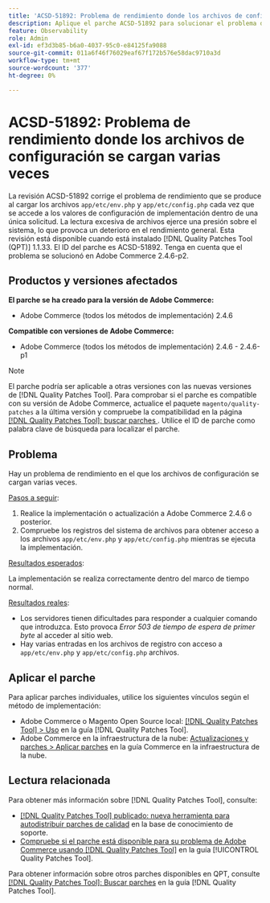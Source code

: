 ```yaml
---
title: 'ACSD-51892: Problema de rendimiento donde los archivos de configuración se cargan varias veces'
description: Aplique el parche ACSD-51892 para solucionar el problema de rendimiento de Adobe Commerce, donde los archivos de configuración se cargan varias veces durante la implementación.
feature: Observability
role: Admin
exl-id: ef3d3b85-b6a0-4037-95c0-e84125fa9088
source-git-commit: 011a6f46f76029eaf67f172b576e58dac9710a3d
workflow-type: tm+mt
source-wordcount: '377'
ht-degree: 0%

---
```


# ACSD-51892: Problema de rendimiento donde los archivos de configuración se cargan varias veces

La revisión ACSD-51892 corrige el problema de rendimiento que se produce al cargar los archivos `app/etc/env.php` y `app/etc/config.php` cada vez que se accede a los valores de configuración de implementación dentro de una única solicitud. La lectura excesiva de archivos ejerce una presión sobre el sistema, lo que provoca un deterioro en el rendimiento general. Esta revisión está disponible cuando está instalado [!DNL Quality Patches Tool (QPT)] 1.1.33. El ID del parche es ACSD-51892. Tenga en cuenta que el problema se solucionó en Adobe Commerce 2.4.6-p2.

## Productos y versiones afectados

**El parche se ha creado para la versión de Adobe Commerce:**

* Adobe Commerce (todos los métodos de implementación) 2.4.6

**Compatible con versiones de Adobe Commerce:**

* Adobe Commerce (todos los métodos de implementación) 2.4.6 - 2.4.6-p1

>[!NOTE]
>
>El parche podría ser aplicable a otras versiones con las nuevas versiones de [!DNL Quality Patches Tool]. Para comprobar si el parche es compatible con su versión de Adobe Commerce, actualice el paquete `magento/quality-patches` a la última versión y compruebe la compatibilidad en la página [[!DNL Quality Patches Tool]: buscar parches ](https://experienceleague.adobe.com/tools/commerce-quality-patches/index.html). Utilice el ID de parche como palabra clave de búsqueda para localizar el parche.

## Problema

Hay un problema de rendimiento en el que los archivos de configuración se cargan varias veces.

<u>Pasos a seguir</u>:

1. Realice la implementación o actualización a Adobe Commerce 2.4.6 o posterior.
1. Compruebe los registros del sistema de archivos para obtener acceso a los archivos `app/etc/env.php` y `app/etc/config.php` mientras se ejecuta la implementación.

<u>Resultados esperados</u>:

La implementación se realiza correctamente dentro del marco de tiempo normal.

<u>Resultados reales</u>:

* Los servidores tienen dificultades para responder a cualquier comando que introduzca. Esto provoca *Error 503 de tiempo de espera de primer byte* al acceder al sitio web.
* Hay varias entradas en los archivos de registro con acceso a `app/etc/env.php` y `app/etc/config.php` archivos.

## Aplicar el parche

Para aplicar parches individuales, utilice los siguientes vínculos según el método de implementación:

* Adobe Commerce o Magento Open Source local: [[!DNL Quality Patches Tool] > Uso](/help/tools/quality-patches-tool/usage.md) en la guía [!DNL Quality Patches Tool].
* Adobe Commerce en la infraestructura de la nube: [Actualizaciones y parches > Aplicar parches](https://experienceleague.adobe.com/docs/commerce-cloud-service/user-guide/develop/upgrade/apply-patches.html) en la guía Commerce en la infraestructura de la nube.

## Lectura relacionada

Para obtener más información sobre [!DNL Quality Patches Tool], consulte:

* [[!DNL Quality Patches Tool] publicado: nueva herramienta para autodistribuir parches de calidad](https://experienceleague.adobe.com/en/docs/commerce-operations/tools/quality-patches-tool/quality-patches-tool-to-self-serve-quality-patches) en la base de conocimiento de soporte.
* [Compruebe si el parche está disponible para su problema de Adobe Commerce usando [!DNL Quality Patches Tool]](/help/tools/quality-patches-tool/patches-available-in-qpt/check-patch-for-magento-issue-with-magento-quality-patches.md) en la guía [!UICONTROL Quality Patches Tool].


Para obtener información sobre otros parches disponibles en QPT, consulte [[!DNL Quality Patches Tool]: Buscar parches](https://experienceleague.adobe.com/tools/commerce-quality-patches/index.html) en la guía [!DNL Quality Patches Tool].
